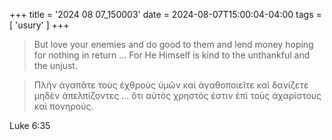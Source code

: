 +++
title = '2024 08 07_150003'
date = 2024-08-07T15:00:04-04:00
tags = [ 'usury' ]
+++

> But love your enemies and do good to them and lend money hoping for nothing in return … For He Himself is kind to the unthankful and the unjust.

> Πλὴν ἀγαπᾶτε τοὺς ἐχθροὺς ὑμῶν καὶ ἀγαθοποιεῖτε καὶ δανίζετε μηδὲν ἀπελπίζοντες … ὅτι αὐτὸς χρηστός ἐστιν ἐπὶ τοὺς ἀχαρίστους καὶ πονηρούς.

Luke 6:35
